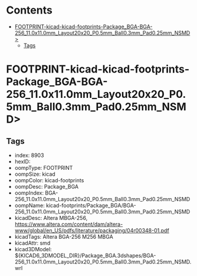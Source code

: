 



Contents
========

* [FOOTPRINT-kicad-kicad-footprints-Package_BGA-BGA-256_11.0x11.0mm_Layout20x20_P0.5mm_Ball0.3mm_Pad0.25mm_NSMD>](#footprint-kicad-kicad-footprints-package_bga-bga-256_110x110mm_layout20x20_p05mm_ball03mm_pad025mm_nsmd)
	* [Tags](#tags)

# FOOTPRINT-kicad-kicad-footprints-Package_BGA-BGA-256_11.0x11.0mm_Layout20x20_P0.5mm_Ball0.3mm_Pad0.25mm_NSMD>

## Tags

- index: 8903
- hexID: 
- oompType: FOOTPRINT
- oompSize: kicad
- oompColor: kicad-footprints
- oompDesc: Package_BGA
- oompIndex: BGA-256_11.0x11.0mm_Layout20x20_P0.5mm_Ball0.3mm_Pad0.25mm_NSMD
- oompName: kicad-footprints/Package_BGA/BGA-256_11.0x11.0mm_Layout20x20_P0.5mm_Ball0.3mm_Pad0.25mm_NSMD
- kicadDesc: Altera MBGA-256, https://www.altera.com/content/dam/altera-www/global/en_US/pdfs/literature/packaging/04r00348-01.pdf
- kicadTags: Altera BGA-256 M256 MBGA
- kicadAttr: smd
- kicad3DModel: ${KICAD6_3DMODEL_DIR}/Package_BGA.3dshapes/BGA-256_11.0x11.0mm_Layout20x20_P0.5mm_Ball0.3mm_Pad0.25mm_NSMD.wrl
